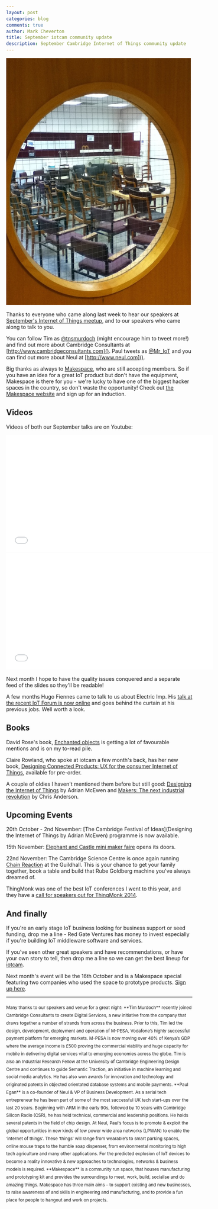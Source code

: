 ```yaml
---
layout: post
categories: blog
comments: true
author: Mark Cheverton
title: September iotcam community update
description: September Cambridge Internet of Things community update
---
```


![#iotcam](/images/iotcam.jpg)

Thanks to everyone who came along last week to hear our speakers at
[September's Internet of Things meetup][iotcam], and
to our speakers who came along to talk to you.

You can follow Tim as [@tnsmurdoch](http://twitter.com/tnsmurdoch) (might encourage him to tweet more!)
and find out more about Cambridge Consultants at
[http://www.cambridgeconsultants.com]().
Paul tweets as [@Mr_IoT](http://twitter.com/Mr_IoT) and you can find out more about Neul at
[http://www.neul.com]().

Big thanks as always to [Makespace][makespace], who are still accepting members. So if you have
an idea for a great IoT product but don't have the equipment, Makespace
is there for you - we're lucky to have one of the biggest hacker spaces
in the country, so don't waste the opportunity! Check out [the Makespace website][makespace]
and sign up for an induction.

Videos
---------

Videos of both our September talks are on Youtube:
<iframe width="560" height="315" src="//www.youtube.com/embed/yyy_TThpgYE" frameborder="0"></iframe>
<iframe width="560" height="315" src="//www.youtube.com/embed/pLixM_egCcg" frameborder="0"></iframe>

Next month I hope to have the quality issues conquered and a separate
feed of the slides so they'll be readable!

A few months Hugo Fiennes came to talk to us about Electric Imp. His
[talk at the recent IoT Forum is now online](https://vimeo.com/104612999) and goes behind the curtain
at his previous jobs. Well worth a look.

Books
--------

David Rose's book, [Enchanted objects](http://www.amazon.co.uk/Enchanted-Objects-Design-Desire-Internet/dp/1476725632) is getting a lot of favourable mentions and is on my to-read pile.

Claire Rowland, who spoke at iotcam a few month's back, has her new book,
[Designing Connected Products: UX for the consumer Internet of Things](http://www.wwwamazon.co.uk/Designing-Connected-Products-Consumer-Internet/dp/1449372562),
available for pre-order.

A couple of oldies I haven't mentioned them before but still good: [Designing the Internet of Things](http://www.amazon.co.uk/Designing-Internet-Things-Adrian-McEwen/dp/111843062X) by Adrian McEwen and [Makers: The next industrial revolution](http://www.amazon.co.uk/Makersrs-Industrial-Revolution-Chris-Anderson/dp/1847940676) by Chris Anderson.


Upcoming Events
------------------------

20th October - 2nd November: [The Cambridge Festival of Ideas](Designing
the Internet of Things by Adrian McEwen) programme is now available.

15th November: [Elephant and Castle mini maker faire](http://makerfaireelephantandcastle.com) opens its doors.

22nd November: The Cambridge Science Centre is once again running
[Chain Reaction](http://www.cambridgesciencecentre.org/whats-on/events/chain-reaction2014/) at the Guildhall.
This is your chance to get your family together, book a table and build that Rube Goldberg machine you've
always dreamed of.

ThingMonk was one of the best IoT conferences I went to this year, and
they have a [call for speakers out for ThingMonk 2014](http://thingmonk.com).


And finally
--------------

If you're an early stage IoT business looking for business support or
seed funding, drop me a line - Red Gate Ventures has money to invest
especially if you're building IoT middleware software and services.

If you've seen other great speakers and have recommendations, or have
your own story to tell, then drop me a line so we can get the best
lineup for [iotcam][iotcam].

Next month's event will be the 16th October and is a Makespace special
featuring two companies who used the space to prototype products. [Sign
up here](http://www.meetup.com/Cambridge-Internet-of-Things/events/206182042/).

---

<sub>
Many thanks to our speakers and venue for a great night:
</sub>

<sub>
**Tim Murdoch** recently joined Cambridge Consultants to create Digital
Services, a new initiative from the company that draws together a number
of strands from across the business. Prior to this, Tim led the design,
development, deployment and operation of M-PESA, Vodafone’s highly
successful payment platform for emerging markets. M-PESA is now moving
over 40% of Kenya’s GDP where the average income is £500 proving the
commercial viability and huge capacity for mobile in delivering digital
services vital to emerging economies across the globe.
</sub>

<sub>
Tim is also an Industrial Research Fellow at the University of Cambridge
Engineering Design Centre and continues to guide Semantic Traction, an
initiative in machine learning and social media analytics. He has also
won awards for innovation and technology and originated patents in
objected orientated database systems and mobile payments.
</sub>

<sub>
**Paul Egan** is a co-founder of Neul & VP of Business Development. As a
serial tech entrepreneur he has been part of some of the most successful
UK tech start-ups over the last 20 years. Beginning with ARM in the
early 90s, followed by 10 years with Cambridge Silicon Radio (CSR), he
has held technical, commercial and leadership positions. He holds
several patents in the field of chip design.
</sub>

<sub>
At Neul, Paul’s focus is to promote & exploit the global opportunities
in new kinds of low power wide area networks (LPWAN) to enable the
‘internet of things’. These ‘things’ will range from wearable’s to smart
parking spaces, online mouse traps to the humble soap dispenser, from
environmental monitoring to high tech agriculture and many other
applications. For the predicted explosion of IoT devices to become a
reality innovative & new approaches to technologies, networks & business
models is required.
</sub>

<sub>
**Makespace** is a community run space, that houses manufacturing and
prototyping kit and provides the surroundings to meet, work, build,
socialise and do amazing things. Makespace has three main aims – to
support existing and new businesses, to raise awareness of and skills
in engineering and manufacturing, and to provide a fun place for
people to hangout and work on projects. 
</sub>

[makespace]: http://www.makespace.org/
[iotcam]: http://www.meetup.com/Cambridge-Internet-of-Things/
